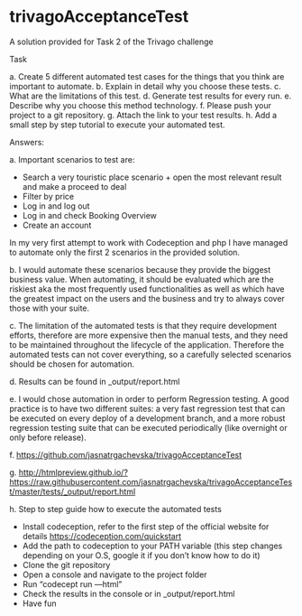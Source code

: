 # trivagoAcceptanceTest
A solution provided for Task 2 of the Trivago challenge

Task 

a. Create 5 different automated test cases for the things that you think are important to automate. 
b. Explain in detail why you choose these tests. 
c. What are the limitations of this test. 
d. Generate test results for every run. 
e. Describe why you choose this method technology. 
f. Please push your project to a git repository. 
g. Attach the link to your test results. 
h. Add a small step by step tutorial to execute your automated test.


Answers:

a. Important scenarios to test are:

- Search a very touristic place scenario + open the most relevant result and make a proceed to deal
- Filter by price 
- Log in  and log out
- Log in and check Booking Overview
- Create an account

In my very first attempt to work with Codeception and php I have managed to automate only the first 2 scenarios in the provided solution. 

b. I would automate these scenarios because they provide the biggest business value. When automating, it should be evaluated which are the riskiest aka the most frequently used functionalities as well as which have the greatest impact on the users and the business and try to always cover those with your suite.

c. The limitation of the automated tests is that they require development efforts, therefore are more expensive then the manual tests, and they need to be maintained throughout the lifecycle of the application. Therefore the automated tests can not cover everything, so a carefully selected scenarios should be chosen for automation.

d. Results can be found in _output/report.html

e. I would chose automation in order to perform Regression testing. A good practice is to have two different suites: a very fast regression test that can be executed on every deploy of a development branch, and a more robust regression testing suite that can be executed periodically (like overnight or only before release). 

f. https://github.com/jasnatrgachevska/trivagoAcceptanceTest

g. http://htmlpreview.github.io/?https://raw.githubusercontent.com/jasnatrgachevska/trivagoAcceptanceTest/master/tests/_output/report.html

h. Step to step guide how to execute the automated tests 
- Install codeception, refer to the first step of the official website for details https://codeception.com/quickstart
- Add the path to codeception to your PATH variable (this step changes depending on your O.S, google it if you don’t know how to do it)
- Clone the git repository 
- Open a console and navigate to the project folder
- Run “codecept run —html”
- Check the results in the console or in _output/report.html
- Have fun
